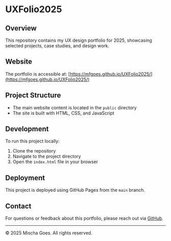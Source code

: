 # UXFolio2025

## Overview
This repository contains my UX design portfolio for 2025, showcasing selected projects, case studies, and design work.

## Website
The portfolio is accessible at: [https://mfgoes.github.io/UXFolio2025/](https://mfgoes.github.io/UXFolio2025/)

## Project Structure
- The main website content is located in the `public` directory
- The site is built with HTML, CSS, and JavaScript

## Development
To run this project locally:
1. Clone the repository
2. Navigate to the project directory
3. Open the `index.html` file in your browser

## Deployment
This project is deployed using GitHub Pages from the `main` branch.

## Contact
For questions or feedback about this portfolio, please reach out via [GitHub](https://github.com/mfgoes).

---

© 2025 Mischa Goes. All rights reserved.
